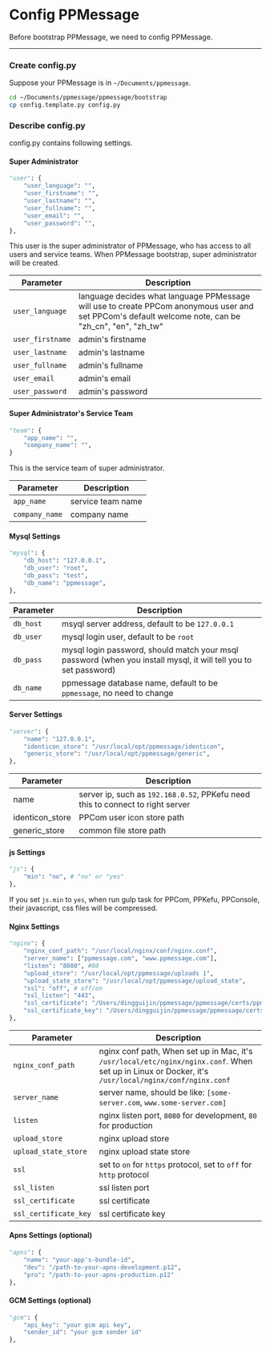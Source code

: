 # Config PPMessage

Before bootstrap PPMessage, we need to config PPMessage.

---

### Create config.py
Suppose your PPMessage is in `~/Documents/ppmessage`.

```bash
cd ~/Documents/ppmessage/ppmessage/bootstrap
cp config.template.py config.py
```

### Describe config.py

config.py contains following settings.

#### Super Administrator

```python
"user": {
    "user_language": "",
    "user_firstname": "",
    "user_lastname": "",
    "user_fullname": "",
    "user_email": "",
    "user_password": "",
},
```

This user is the super administrator of PPMessage, who has access to all users and service teams. When PPMessage bootstrap, super administrator will be created.

Parameter        | Description
-----------------|-------------------------------
`user_language`  | language decides what language PPMessage will use to create PPCom anonymous user and set PPCom's default welcome note, can be "zh_cn", "en", "zh_tw" 
`user_firstname` | admin's firstname
`user_lastname`  | admin's lastname
`user_fullname`  | admin's fullname
`user_email`     | admin's email
`user_password`  | admin's password



#### Super Administrator's Service Team

```python
"team": {
    "app_name": "",
    "company_name": "",
}
```

This is the service team of super administrator.


Parameter        | Description
-----------------|------------------------------
`app_name`       | service team name
`company_name`   | company name


#### Mysql Settings

```python
"mysql": {
    "db_host": "127.0.0.1",
    "db_user": "root",
    "db_pass": "test",
    "db_name": "ppmessage",
},
```

Parameter        | Description
-----------------|---------------------------------------------------
`db_host`        | msyql server address, default to be `127.0.0.1`
`db_user`        | mysql login user, default to be `root`
`db_pass`        | mysql login password, should match your msql password (when you install mysql, it will tell you to set password)
`db_name`        | ppmessage database name, default to be `ppmessage`, no need to change


#### Server Settings

```python
"server": {
    "name": "127.0.0.1",
    "identicon_store": "/usr/local/opt/ppmessage/identicon",
    "generic_store": "/usr/local/opt/ppmessage/generic",
},
```

Parameter        | Description
-----------------|-------------------------------------------------------------------------------
name             | server ip, such as `192.168.0.52`, PPKefu need this to connect to right server
identicon_store  | PPCom user icon store path
generic_store    | common file store path


#### js Settings
```python
"js": {
    "min": "no", # "no" or "yes"
},
```

If you set `js.min` to `yes`, when run gulp task for PPCom, PPKefu, PPConsole, their javascript, css files will be compressed.

#### Nginx Settings

```python
"nginx": {
    "nginx_conf_path": "/usr/local/nginx/conf/nginx.conf",
    "server_name": ["ppmessage.com", "www.ppmessage.com"],
    "listen": "8080", #80
    "upload_store": "/usr/local/opt/ppmessage/uploads 1",
    "upload_state_store": "/usr/local/opt/ppmessage/upload_state",
    "ssl": "off", # off/on
    "ssl_listen": "443",
    "ssl_certificate": "/Users/dingguijin/ppmessage/ppmessage/certs/ppmessage.cn.instant/issue/ssl_bundle.crt",
    "ssl_certificate_key": "/Users/dingguijin/ppmessage/ppmessage/certs/ppmessage.cn.instant/server.key",
},

```

Parameter               | Description
------------------------|---------------------------------------------------
`nginx_conf_path`       | nginx conf path, When set up in Mac, it's `/usr/local/etc/nginx/nginx.conf`. When set up in Linux or Docker, it's `/usr/local/nginx/conf/nginx.conf`
`server_name`           | server name, should be like: `[some-server.com`, `www.some-server.com]`
`listen`                | nginx listen port, `8080` for development, `80` for production
`upload_store`          | nginx upload store
`upload_state_store`    | nginx upload state store
`ssl`                   | set to `on` for `https` protocol, set to `off` for `http` protocol
`ssl_listen`            | ssl listen port
`ssl_certificate`       | ssl certificate
`ssl_certificate_key`   | ssl certificate key


#### Apns Settings (optional)

```python
"apns": {
    "name": "your-app's-bundle-id",
    "dev": "/path-to-your-apns-development.p12",
    "pro": "/path-to-your-apns-production.p12"
},
```

#### GCM Settings (optional)

```python
"gcm": {
    "api_key": "your gcm api key",
    "sender_id": "your gcm sender id"
},
```

